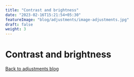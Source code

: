 ```yaml
---
title: "Contrast and brightness"
date: "2023-02-16T15:21:54+05:30"
featureImage: "blog/adjustments/image-adjustments.jpg"
draft: false
weight: 3
---
```


# Contrast and brightness


[Back to adjustments blog](/blog/adjustments)

